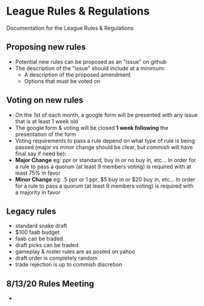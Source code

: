 # League Rules &amp; Regulations
Documentation for the League Rules &amp; Regulations

## Proposing new rules
- Potential new rules can be proposed as an "issue" on github
- The description of the "issue" should include at a minimum:
  - A description of the proposed amendment
  - Options that must be voted on

## Voting on new rules
- On the 1st of each month, a google form will be presented with any issue that is at least 1 week old
- The google form & voting will be closed **1 week following** the presentation of the form
- Voting requirements to pass a rule depend on what type of rule is being passed (major vs minor change should be clear, but commish will have final say if need be):
- **Major Change** eg: ppr or standard, buy in or no buy in, etc...  In order for a rule to pass a quorum (at least 9 members voting) is required with at least 75% in favor
- **Minor Change** eg: .5 ppr or 1 ppr, $5 buy in or $20 buy in, etc... In order for a rule to pass a quorum (at least 9 members voting) is required with a majority in favor

## Legacy rules
- standard snake draft
- $100 faab budget
- faab can be traded
- draft picks can be traded
- gameplay & roster rules are as posted on yahoo
- draft order is completely random
- trade rejection is up to commish discretion

## 8/13/20 Rules Meeting
-
